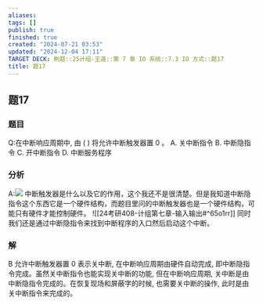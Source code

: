 ```yaml
---
aliases: 
tags: []
publish: true
finished: true
created: "2024-07-21 03:53"
updated: "2024-12-04 17:11"
TARGET DECK: 刷题::25计组-王道::第 7 章 IO 系统::7.3 IO 方式::题17
title: 题17
---
```

## 题17
### 题目
Q:在中断响应周期中, 由 ( ) 将允许中断触发器置 0 。
A. 关中断指令
B. 中断隐指令 
C. 开中断指令 
D. 中断服务程序
### 分析
A:![](https://img.hwenyi.tech/202408121640055.webp)
中断触发器是什么以及它的作用，这个我还不是很清楚。但是我知道中断隐指令这个东西它是一个硬件结构，而题目里问的中断触发器也是一个硬件结构，可能只有硬件才能控制硬件。
![[24考研408-计组第七章-输入输出#^65o1rr]]
同时我们还是通过中断隐指令来找到中断程序的入口然后启动这个中断。
### 解
B
允许中断触发器置 0 表示关中断, 在中断响应周期由硬件自动完成, 即中断隐指令完成。虽然关中断指令也能实现关中断的功能, 但在中断响应周期, 关中断是由中断隐指令完成的。在恢复现场和屏蔽字的时候, 也需要关中断的操作, 此时是由关中断指令来完成的。
